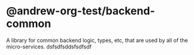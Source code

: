 # @andrew-org-test/backend-common

A library for common backend logic, types, etc, that are used by all of the micro-services.
dsfsdfsddsfsdfsdf
